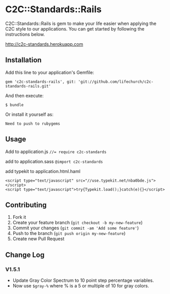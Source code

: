 # C2C::Standards::Rails

C2C::Standards::Rails is gem to make your life easier when applying the C2C style to our applications. You can get started by following the instructions below.

http://c2c-standards.herokuapp.com

## Installation

Add this line to your application's Gemfile:

    gem 'c2c-standards-rails', git: 'git://github.com/lifechurch/c2c-standards-rails.git'

And then execute:

    $ bundle

Or install it yourself as:

    Need to push to rubygems

## Usage

Add to application.js
`//= require c2c-standards`

add to application.sass
`@import c2c-standards`

add typekit to application.html.haml
```
<script type="text/javascript" src="//use.typekit.net/nba0bde.js"></script>
<script type="text/javascript">try{Typekit.load();}catch(e){}</script>
```

## Contributing

1. Fork it
2. Create your feature branch (`git checkout -b my-new-feature`)
3. Commit your changes (`git commit -am 'Add some feature'`)
4. Push to the branch (`git push origin my-new-feature`)
5. Create new Pull Request


## Change Log

### V1.5.1
- Update Gray Color Spectrum to 10 point step percentage variables. 
- Now use `$gray-%` where % is a 5 or multiple of 10 for gray colors.
